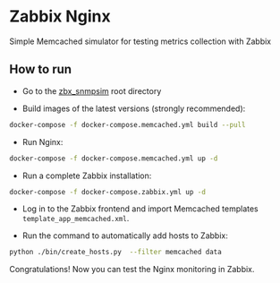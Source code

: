 # Zabbix Nginx

Simple Memcached simulator for testing metrics collection with Zabbix

## How to run

- Go to the [zbx_snmpsim](https://github.com/v-zhuravlev/zbx_snmpsim) root directory

- Build images of the latest versions (strongly recommended):

```bash
docker-compose -f docker-compose.memcached.yml build --pull
```

- Run Nginx:

```bash
docker-compose -f docker-compose.memcached.yml up -d
```

- Run a complete Zabbix installation:

```bash
docker-compose -f docker-compose.zabbix.yml up -d
```

- Log in to the Zabbix frontend and import Memcached templates `template_app_memcached.xml`.

- Run the command to automatically add hosts to Zabbix:

```bash
python ./bin/create_hosts.py  --filter memcached data
```

Congratulations! Now you can test the Nginx monitoring in Zabbix.
